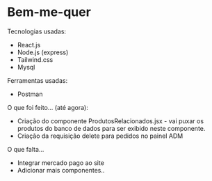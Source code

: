 # Bem-me-quer

Tecnologias usadas:

* React.js
* Node.js (express)
* Tailwind.css
* Mysql

Ferramentas usadas:

* Postman


O que foi feito... (até agora):

* Criação do componente ProdutosRelacionados.jsx - vai puxar os produtos do banco de dados para ser exibido neste componente.
* Criação da requisição delete para pedidos no painel ADM

O que falta...

* Integrar mercado pago ao site
* Adicionar mais componentes..



